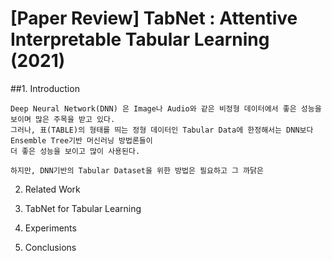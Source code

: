 # [Paper Review] TabNet : Attentive Interpretable Tabular Learning (2021)

##1. Introduction
    
    Deep Neural Network(DNN) 은 Image나 Audio와 같은 비정형 데이터에서 좋은 성능을 보이며 많은 주목을 받고 있다.
    그러나, 표(TABLE)의 형태를 띄는 정형 데이터인 Tabular Data에 한정해서는 DNN보다 Ensemble Tree기반 머신러닝 방법론들이
    더 좋은 성능을 보이고 많이 사용된다.

    하지만, DNN기반의 Tabular Dataset을 위한 방법은 필요하고 그 까닭은 
2. Related Work

3. TabNet for Tabular Learning

4. Experiments

5. Conclusions
